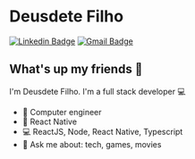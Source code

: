 # Deusdete Filho
 [![Linkedin Badge](https://img.shields.io/badge/-HugoDuarte-blue?style=flat-square&logo=Linkedin&logoColor=white&link=https://www.linkedin.com/in/deusdetefilho-3392bb153/)](https://www.linkedin.com/in/deusdetefilho/) 
[![Gmail Badge](https://img.shields.io/badge/-deusdetefilho@gmail.com-c14438?style=flat-square&logo=Gmail&logoColor=white&link=mailto:deusdetefilho@gmail.com)](mailto:deusdetefilho@gmail.com)

## What's up my friends 👋
I'm Deusdete Filho.
I'm a full stack developer :computer:

- :rocket: Computer engineer
- :purple_heart:   React Native
- :computer:   ReactJS, Node, React Native, Typescript
- 💬   Ask me about: tech, games, movies
